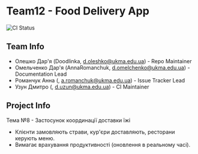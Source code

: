 # Team12 - Food Delivery App

![CI Status](https://github.com/ukma-cs-ssdm-2025/team-team12/actions/workflows/ci.yml/badge.svg)

## Team Info

- Олешко Дар'я (Doodlinka, d.oleshko@ukma.edu.ua) - Repo Maintainer
- Омельченко Дар'я (AnnaRomanchuk, d.omelchenko@ukma.edu.ua) - Documentation Lead
- Романчук Анна (, a.romanchuk@ukma.edu.ua) - Issue Tracker Lead
- Узун Дмитро (, d.uzun@ukma.edu.ua) - CI Maintainer
  
## Project Info

Тема №8 - Застосунок координації доставки їжі

- Клієнти замовляють страви, кур'єри доставляють, ресторани керують меню.
- Вимагає врахування продуктивності (оновлення в реальному часі).


